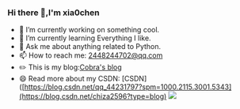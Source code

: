 ### Hi there 👋,I'm xia0chen

- 🔭 I’m currently working on something cool.
- 🌱 I’m currently learning Everything I like.
- 💬 Ask me about anything related to Python.
- 📫 How to reach me: 2448244702@qq.com
- ✏️ This is my blog:[Cobra's blog](http://www.chiza.top)
- 😄 Read more about my CSDN: [CSDN]([https://blog.csdn.net/qq_44231797?spm=1000.2115.3001.5343](https://blog.csdn.net/chiza2596?type=blog)
![](https://github-readme-stats.vercel.app/api?username=xla0chen&show_icons=true&theme=transparent)



